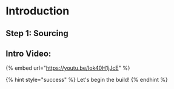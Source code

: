 # Introduction



## Step 1: Sourcing





## Intro Video:

{% embed url="https://youtu.be/Iok40H1jJcE" %}



{% hint style="success" %}
Let's begin the build!
{% endhint %}
